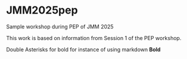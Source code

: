 # JMM2025pep
Sample workshop during PEP of JMM 2025

This work is based on information from Session 1 of the PEP workshop. 

Double Asterisks for bold for instance of using markdown **Bold**
